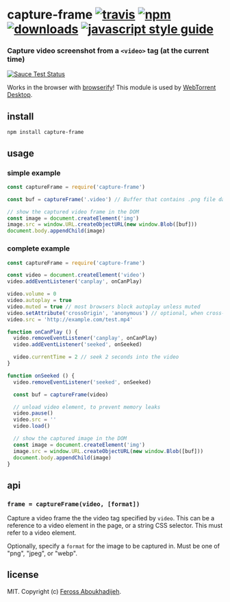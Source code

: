 # capture-frame [![travis][travis-image]][travis-url] [![npm][npm-image]][npm-url] [![downloads][downloads-image]][downloads-url] [![javascript style guide][standard-image]][standard-url]

[travis-image]: https://img.shields.io/travis/feross/capture-frame/master.svg
[travis-url]: https://travis-ci.org/feross/capture-frame
[npm-image]: https://img.shields.io/npm/v/capture-frame.svg
[npm-url]: https://npmjs.org/package/capture-frame
[downloads-image]: https://img.shields.io/npm/dm/capture-frame.svg
[downloads-url]: https://npmjs.org/package/capture-frame
[standard-image]: https://img.shields.io/badge/code_style-standard-brightgreen.svg
[standard-url]: https://standardjs.com

### Capture video screenshot from a `<video>` tag (at the current time)

[![Sauce Test Status](https://saucelabs.com/browser-matrix/capture-frame.svg)](https://saucelabs.com/u/capture-frame)

Works in the browser with [browserify](http://browserify.org/)! This module is used by [WebTorrent Desktop](http://webtorrent.io/desktop).

## install

```
npm install capture-frame
```

## usage

### simple example

```js
const captureFrame = require('capture-frame')

const buf = captureFrame('.video') // Buffer that contains .png file data

// show the captured video frame in the DOM
const image = document.createElement('img')
image.src = window.URL.createObjectURL(new window.Blob([buf]))
document.body.appendChild(image)
```

### complete example

```js
const captureFrame = require('capture-frame')

const video = document.createElement('video')
video.addEventListener('canplay', onCanPlay)

video.volume = 0
video.autoplay = true
video.muted = true // most browsers block autoplay unless muted
video.setAttribute('crossOrigin', 'anonymous') // optional, when cross-domain
video.src = 'http://example.com/test.mp4'

function onCanPlay () {
  video.removeEventListener('canplay', onCanPlay)
  video.addEventListener('seeked', onSeeked)

  video.currentTime = 2 // seek 2 seconds into the video
}

function onSeeked () {
  video.removeEventListener('seeked', onSeeked)

  const buf = captureFrame(video)

  // unload video element, to prevent memory leaks
  video.pause()
  video.src = ''
  video.load()

  // show the captured image in the DOM
  const image = document.createElement('img')
  image.src = window.URL.createObjectURL(new window.Blob([buf]))
  document.body.appendChild(image)
}
```

## api

### `frame = captureFrame(video, [format])`

Capture a video frame the the video tag specified by `video`. This can be a
reference to a video element in the page, or a string CSS selector. This must
refer to a video element.

Optionally, specify a `format` for the image to be captured in. Must be one of
"png", "jpeg", or "webp".

## license

MIT. Copyright (c) [Feross Aboukhadijeh](http://feross.org).
